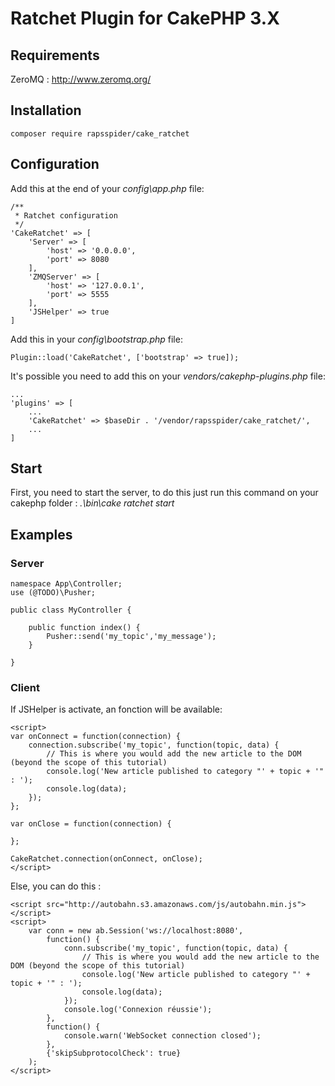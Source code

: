 # Ratchet Plugin for CakePHP 3.X

## Requirements

ZeroMQ : http://www.zeromq.org/

## Installation

    composer require rapsspider/cake_ratchet

## Configuration

Add this at the end of your _config\app.php_ file:

    /**
     * Ratchet configuration
     */
    'CakeRatchet' => [
        'Server' => [
            'host' => '0.0.0.0',
            'port' => 8080
        ],
        'ZMQServer' => [
            'host' => '127.0.0.1',
            'port' => 5555
        ],
        'JSHelper' => true
    ]
    
Add this in your _config\bootstrap.php_ file:

    Plugin::load('CakeRatchet', ['bootstrap' => true]);
    
It's possible you need to add this on your _vendors/cakephp-plugins.php_ file:
    
    ...
    'plugins' => [
        ...
        'CakeRatchet' => $baseDir . '/vendor/rapsspider/cake_ratchet/',
        ...
    ]

## Start

First, you need to start the server, to do this just run this command
on your cakephp folder : _.\bin\cake ratchet start_

## Examples

### Server

    namespace App\Controller;
    use (@TODO)\Pusher;
    
    public class MyController {
    
        public function index() {
            Pusher::send('my_topic','my_message');
        }
        
    }
    
### Client

If JSHelper is activate, an fonction will be available:

    <script>
    var onConnect = function(connection) {
        connection.subscribe('my_topic', function(topic, data) {
            // This is where you would add the new article to the DOM (beyond the scope of this tutorial)
            console.log('New article published to category "' + topic + '" : ');
            console.log(data);
        });
    };
    
    var onClose = function(connection) {
    
    };
    
    CakeRatchet.connection(onConnect, onClose); 
    </script>

Else, you can do this :

    <script src="http://autobahn.s3.amazonaws.com/js/autobahn.min.js"></script>
	<script>
		var conn = new ab.Session('ws://localhost:8080',
			function() {
				conn.subscribe('my_topic', function(topic, data) {
					// This is where you would add the new article to the DOM (beyond the scope of this tutorial)
					console.log('New article published to category "' + topic + '" : ');
					console.log(data);
				});
				console.log('Connexion réussie');
			},
			function() {
				console.warn('WebSocket connection closed');
			},
			{'skipSubprotocolCheck': true}
		);
	</script>